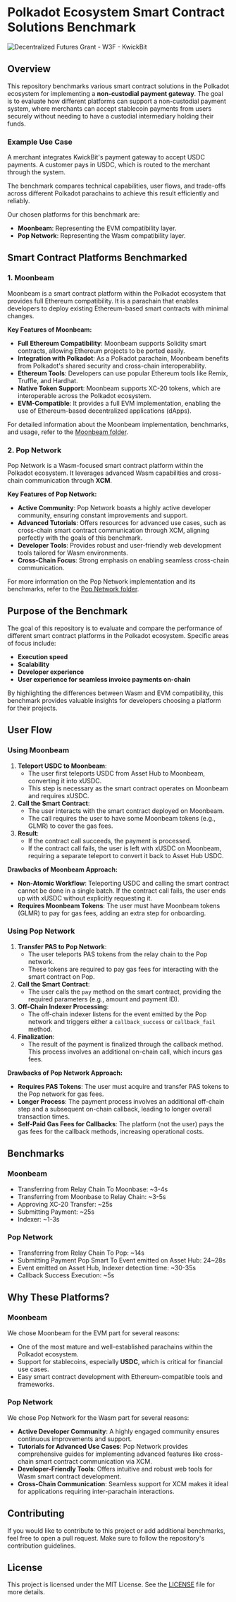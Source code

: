 # Polkadot Ecosystem Smart Contract Solutions Benchmark

![Decentralized Futures Grant - W3F - KwickBit](docs/assets/kwickbit_w3f_df_grant.webp)

## Overview

This repository benchmarks various smart contract solutions in the Polkadot ecosystem for implementing a **non-custodial payment gateway**.
The goal is to evaluate how different platforms can support a non-custodial payment system, where merchants can
accept stablecoin payments from users securely without needing to have a custodial intermediary holding their funds.

### Example Use Case

A merchant integrates KwickBit's payment gateway to accept USDC payments. A customer pays in USDC, which is routed to the merchant through the system.

The benchmark compares technical capabilities, user flows, and trade-offs across different Polkadot parachains to achieve this result efficiently and reliably.

Our chosen platforms for this benchmark are:

- **Moonbeam**: Representing the EVM compatibility layer.
- **Pop Network**: Representing the Wasm compatibility layer.

## Smart Contract Platforms Benchmarked

### 1. **Moonbeam**

Moonbeam is a smart contract platform within the Polkadot ecosystem that provides full Ethereum compatibility. It is a parachain that enables developers to deploy existing Ethereum-based smart contracts with minimal changes.

**Key Features of Moonbeam:**

- **Full Ethereum Compatibility**: Moonbeam supports Solidity smart contracts, allowing Ethereum projects to be ported easily.
- **Integration with Polkadot**: As a Polkadot parachain, Moonbeam benefits from Polkadot's shared security and cross-chain interoperability.
- **Ethereum Tools**: Developers can use popular Ethereum tools like Remix, Truffle, and Hardhat.
- **Native Token Support**: Moonbeam supports XC-20 tokens, which are interoperable across the Polkadot ecosystem.
- **EVM-Compatible**: It provides a full EVM implementation, enabling the use of Ethereum-based decentralized applications (dApps).

For detailed information about the Moonbeam implementation, benchmarks, and usage, refer to the [Moonbeam folder](moonbeam/README.md).

### 2. **Pop Network**

Pop Network is a Wasm-focused smart contract platform within the Polkadot ecosystem. It leverages advanced Wasm capabilities and cross-chain communication through **XCM**.

**Key Features of Pop Network:**

- **Active Community**: Pop Network boasts a highly active developer community, ensuring constant improvements and support.
- **Advanced Tutorials**: Offers resources for advanced use cases, such as cross-chain smart contract communication through XCM, aligning perfectly with the goals of this benchmark.
- **Developer Tools**: Provides robust and user-friendly web development tools tailored for Wasm environments.
- **Cross-Chain Focus**: Strong emphasis on enabling seamless cross-chain communication.

For more information on the Pop Network implementation and its benchmarks, refer to the [Pop Network folder](pop-network/README.md).

## Purpose of the Benchmark

The goal of this repository is to evaluate and compare the performance of different smart contract platforms in the Polkadot ecosystem. Specific areas of focus include:

- **Execution speed**
- **Scalability**
- **Developer experience**
- **User experience for seamless invoice payments on-chain**

By highlighting the differences between Wasm and EVM compatibility, this benchmark provides valuable insights for developers choosing a platform for their projects.

## User Flow

### Using Moonbeam

1. **Teleport USDC to Moonbeam**:
   - The user first teleports USDC from Asset Hub to Moonbeam, converting it into xUSDC.
   - This step is necessary as the smart contract operates on Moonbeam and requires xUSDC.
2. **Call the Smart Contract**:
   - The user interacts with the smart contract deployed on Moonbeam.
   - The call requires the user to have some Moonbeam tokens (e.g., GLMR) to cover the gas fees.
3. **Result**:
   - If the contract call succeeds, the payment is processed.
   - If the contract call fails, the user is left with xUSDC on Moonbeam, requiring a separate teleport to convert it back to Asset Hub USDC.

**Drawbacks of Moonbeam Approach:**

- **Non-Atomic Workflow**: Teleporting USDC and calling the smart contract cannot be done in a single batch. If the contract call fails, the user ends up with xUSDC without explicitly requesting it.
- **Requires Moonbeam Tokens**: The user must have Moonbeam tokens (GLMR) to pay for gas fees, adding an extra step for onboarding.

### Using Pop Network

1. **Transfer PAS to Pop Network**:
   - The user teleports PAS tokens from the relay chain to the Pop network.
   - These tokens are required to pay gas fees for interacting with the smart contract on Pop.
2. **Call the Smart Contract**:
   - The user calls the `pay` method on the smart contract, providing the required parameters (e.g., amount and payment ID).
3. **Off-Chain Indexer Processing**:
   - The off-chain indexer listens for the event emitted by the Pop network and triggers either a `callback_success` or `callback_fail` method.
4. **Finalization**:
   - The result of the payment is finalized through the callback method. This process involves an additional on-chain call, which incurs gas fees.

**Drawbacks of Pop Network Approach:**

- **Requires PAS Tokens**: The user must acquire and transfer PAS tokens to the Pop network for gas fees.
- **Longer Process**: The payment process involves an additional off-chain step and a subsequent on-chain callback, leading to longer overall transaction times.
- **Self-Paid Gas Fees for Callbacks**: The platform (not the user) pays the gas fees for the callback methods, increasing operational costs.

## Benchmarks

### Moonbeam

- Transferring from Relay Chain To Moonbase: ~3-4s
- Transferring from Moonbase to Relay Chain: ~3-5s
- Approving XC-20 Transfer: ~25s
- Submitting Payment: ~25s
- Indexer: ~1-3s

### Pop Network

- Transferring from Relay Chain To Pop: ~14s
- Submitting Payment Pop Smart To Event emitted on Asset Hub: 24~28s
- Event emitted on Asset Hub, Indexer detection time: ~30-35s
- Callback Success Execution: ~5s

## Why These Platforms?

### Moonbeam

We chose Moonbeam for the EVM part for several reasons:

- One of the most mature and well-established parachains within the Polkadot ecosystem.
- Support for stablecoins, especially **USDC**, which is critical for financial use cases.
- Easy smart contract development with Ethereum-compatible tools and frameworks.

### Pop Network

We chose Pop Network for the Wasm part for several reasons:

- **Active Developer Community**: A highly engaged community ensures continuous improvements and support.
- **Tutorials for Advanced Use Cases**: Pop Network provides comprehensive guides for implementing advanced features like cross-chain smart contract communication via XCM.
- **Developer-Friendly Tools**: Offers intuitive and robust web tools for Wasm smart contract development.
- **Cross-Chain Communication**: Seamless support for XCM makes it ideal for applications requiring inter-parachain interactions.

## Contributing

If you would like to contribute to this project or add additional benchmarks, feel free to open a pull request. Make sure to follow the repository's contribution guidelines.

## License

This project is licensed under the MIT License. See the [LICENSE](LICENSE) file for more details.
